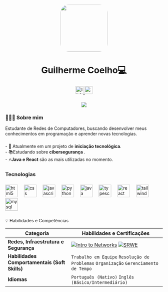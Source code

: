<div align="center">
  <img style="border-radius:25px"  height="150" src="https://i.imgur.com/n92E7rV.png"/>
  <!-- <img  rad  height="120" src="https://i.imgur.com/KzQZ0z6.png"/> -->
</div>

###

<h1 align="center">Guilherme Coelho💻</h1>

###

<div align="center">
  <a href="https://www.linkedin.com/in/guilherme-coelho-532aab322">
    <img src="https://img.shields.io/static/v1?message=LinkedIn&logo=linkedin&label=&color=0077B5&logoColor=white&labelColor=&style=for-the-badge" height="25" alt="linkedin logo"  />
  </a>
   <a href="mailto:valadaogui2003@gmail.com">
    <img src="https://img.shields.io/static/v1?message=Gmail&logo=gmail&label=&color=D14836&logoColor=white&labelColor=&style=for-the-badge" height="25" alt="gmail logo"  />
  </a>
</div>

###

<div align="center">
  <img src="https://visitor-badge.laobi.icu/badge?page_id=dev-gui-coelho.dev-gui-coelho&"  />
</div>

###

<h3 align="left">👩🏻‍💻  Sobre mim</h3>
<p>Estudante de Redes de Computadores, buscando desenvolver meus conhecimentos em programação e aprender novas tecnologias.</p>

###

<p align="left">- 🔭 Atualmente em um projeto de <b>iniciação tecnológica</b>.<br>- 📚Estudando sobre <b>cibersegurança</b> .<br>- ⚡<b>Java e React</b> são as mais utilizadas no momento.</p>

###

<h3 align="left">Tecnologias</h3>

###

<div align="left">
  <img src="https://cdn.jsdelivr.net/gh/devicons/devicon/icons/html5/html5-original.svg" height="40" alt="html5 logo"  />
  <img width="12" />
  <img src="https://cdn.jsdelivr.net/gh/devicons/devicon/icons/css3/css3-original.svg" height="40" alt="css logo"  />
  <img width="12" />
  <img src="https://cdn.jsdelivr.net/gh/devicons/devicon/icons/javascript/javascript-original.svg" height="40" alt="javascript logo"  />
  <img width="12" />
  <img src="https://cdn.jsdelivr.net/gh/devicons/devicon/icons/python/python-original.svg" height="40" alt="python logo"  />
  <img width="12" />
  <img src="https://cdn.jsdelivr.net/gh/devicons/devicon/icons/java/java-original.svg" height="40" alt="java logo"  />
  <img width="12" />
  <img src="https://cdn.jsdelivr.net/gh/devicons/devicon/icons/typescript/typescript-original.svg" height="40" alt="typescript logo"  />
  <img width="12" />
  <img src="https://cdn.jsdelivr.net/gh/devicons/devicon/icons/react/react-original.svg" height="40" alt="react logo"  />
  <img width="12" />
  <img src="https://cdn.jsdelivr.net/gh/devicons/devicon/icons/tailwindcss/tailwindcss-original-wordmark.svg" height="40" alt="tailwindcss logo"  />
  <img width="12" />
  <img src="https://cdn.jsdelivr.net/gh/devicons/devicon/icons/mysql/mysql-original.svg" height="40" alt="mysql logo"  />
</div>

###
💡 Habilidades e Competências

| Categoria | Habilidades e Certificações |
| --- | --- |
| **Redes, Infraestrutura e Segurança** | [![Intro to Networks](https://images.credly.com/size/100x100/images/70d71df5-f3dc-4380-9b9d-f22513a70417/CCNAITN__1_.png)](https://www.credly.com/badges/72dc5d5a-c5d5-4d27-ad17-b89a90c52562/public_url) [![SRWE](https://images.credly.com/size/100x100/images/f4ccdba9-dd65-4349-baad-8f05df116443/CCNASRWE__1_.png)](https://www.credly.com/badges/8f1526b3-4b81-472a-afeb-c3c1e481ad95/public_url)  |
| **Habilidades Comportamentais (Soft Skills)** | `Trabalho em Equipe` `Resolução de Problemas` `Organização` `Gerenciamento de Tempo`|
| **Idiomas** | `Português (Nativo)` `Inglês (Básico/Intermediário)` |


###
